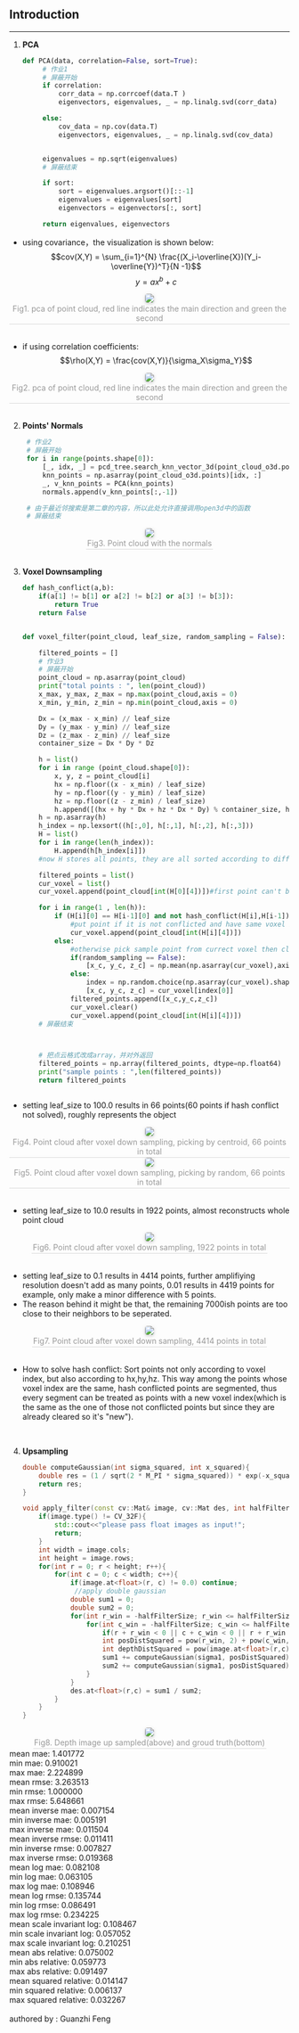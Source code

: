 ## Introduction
---------------

1. **PCA**
   ~~~ python
   def PCA(data, correlation=False, sort=True):
        # 作业1
        # 屏蔽开始
        if correlation:
            corr_data = np.corrcoef(data.T )
            eigenvectors, eigenvalues, _ = np.linalg.svd(corr_data)        

        else:
            cov_data = np.cov(data.T)
            eigenvectors, eigenvalues, _ = np.linalg.svd(cov_data)


        eigenvalues = np.sqrt(eigenvalues)
        # 屏蔽结束

        if sort:
            sort = eigenvalues.argsort()[::-1]
            eigenvalues = eigenvalues[sort]
            eigenvectors = eigenvectors[:, sort]

        return eigenvalues, eigenvectors

* using covariance，the visualization is shown below:
  $$cov(X,Y) = \sum_{i=1}^{N} \frac{(X_i-\overline{X})(Y_i-\overline{Y})^T}{N -1}$$
  $$y = ax^b + c$$

<center>
    <img style="border-radius: 0.3125em;
    box-shadow: 0 2px 4px 0 rgba(34,36,38,.12),0 2px 10px 0 rgba(34,36,38,.08);" 
    src="./figures/figure1.png";class ="half">
    <br>
    <div style="color:orange; border-bottom: 1px solid #d9d9d9;
    display: inline-block;
    color: #999;
    padding: 2px;">Fig1. pca of point cloud, red line indicates the main direction and green the second</div>
</center>
<br>

* if using correlation coefficients:
  $$\rho(X,Y) = \frac{cov(X,Y)}{\sigma_X\sigma_Y}$$

<center>
    <img style="border-radius: 0.3125em;
    box-shadow: 0 2px 4px 0 rgba(34,36,38,.12),0 2px 10px 0 rgba(34,36,38,.08);" 
    src="./figures/2.png">
    <br>
    <div style="color:orange; border-bottom: 1px solid #d9d9d9;
    display: inline-block;
    color: #999;
    padding: 2px;">Fig2. pca of point cloud, red line indicates the main direction and green the second</div>
</center>
<br>

2. **Points' Normals**
   ~~~python
    # 作业2
    # 屏蔽开始
    for i in range(points.shape[0]):
        [_, idx, _] = pcd_tree.search_knn_vector_3d(point_cloud_o3d.points[i], 20)
        knn_points = np.asarray(point_cloud_o3d.points)[idx, :]
        _, v_knn_points = PCA(knn_points)
        normals.append(v_knn_points[:,-1])

    # 由于最近邻搜索是第二章的内容，所以此处允许直接调用open3d中的函数
    # 屏蔽结束
<center>
    <img style="border-radius: 0.3125em;
    box-shadow: 0 2px 4px 0 rgba(34,36,38,.12),0 2px 10px 0 rgba(34,36,38,.08);" 
    src="./figures/normals.png">
    <br>
    <div style="color:orange; border-bottom: 1px solid #d9d9d9;
    display: inline-block;
    color: #999;
    padding: 2px;">Fig3. Point cloud with the normals</div>
</center>
<br>

3. **Voxel Downsampling**
    ~~~python
    def hash_conflict(a,b):
        if(a[1] != b[1] or a[2] != b[2] or a[3] != b[3]):
            return True
        return False


    def voxel_filter(point_cloud, leaf_size, random_sampling = False):

        filtered_points = []
        # 作业3
        # 屏蔽开始
        point_cloud = np.asarray(point_cloud)
        print("total points : ", len(point_cloud))
        x_max, y_max, z_max = np.max(point_cloud,axis = 0)
        x_min, y_min, z_min = np.min(point_cloud,axis = 0)

        Dx = (x_max - x_min) // leaf_size
        Dy = (y_max - y_min) // leaf_size
        Dz = (z_max - z_min) // leaf_size
        container_size = Dx * Dy * Dz 

        h = list() 
        for i in range (point_cloud.shape[0]):
            x, y, z = point_cloud[i]
            hx = np.floor((x - x_min) / leaf_size)
            hy = np.floor((y - y_min) / leaf_size)
            hz = np.floor((z - z_min) / leaf_size)
            h.append([(hx + hy * Dx + hz * Dx * Dy) % container_size, hx, hy, hz, i])#storing pair
        h = np.asarray(h)
        h_index = np.lexsort((h[:,0], h[:,1], h[:,2], h[:,3]))
        H = list()
        for i in range(len(h_index)):
            H.append(h[h_index[i]])
        #now H stores all points, they are all sorted according to different dimensions(h,hx,hy,hz)
    
        filtered_points = list()
        cur_voxel = list()
        cur_voxel.append(point_cloud[int(H[0][4])])#first point can't be conflicted by definition. also avoiding empty cur_voxel

        for i in range(1 , len(h)):
            if (H[i][0] == H[i-1][0] and not hash_conflict(H[i],H[i-1])):
                #put point if it is not conflicted and have same voxel index.
                cur_voxel.append(point_cloud[int(H[i][4])])
            else:
                #otherwise pick sample point from currect voxel then clear it and add this point into it 
                if(random_sampling == False):
                    [x_c, y_c, z_c] = np.mean(np.asarray(cur_voxel),axis = 0)
                else:
                    index = np.random.choice(np.asarray(cur_voxel).shape[0], 1)
                    [x_c, y_c, z_c] = cur_voxel[index[0]]
                filtered_points.append([x_c,y_c,z_c])
                cur_voxel.clear()
                cur_voxel.append(point_cloud[int(H[i][4])])
        # 屏蔽结束



        # 把点云格式改成array，并对外返回
        filtered_points = np.array(filtered_points, dtype=np.float64)
        print("sample points : ",len(filtered_points))
        return filtered_points



* setting leaf_size to 100.0 results in 66 points(60 points if hash conflict not solved), roughly represents the object
<center>
    <img style="border-radius: 0.3125em;
    box-shadow: 0 2px 4px 0 rgba(34,36,38,.12),0 2px 10px 0 rgba(34,36,38,.08);" 
    src="./figures/66.png">
    <br>
    <div style="color:orange; border-bottom: 1px solid #d9d9d9;
    display: inline-block;
    color: #999;
    padding: 2px;">Fig4. Point cloud after voxel down sampling, picking by centroid, 66 points in total</div>
</center>
<center>
    <img style="border-radius: 0.3125em;
    box-shadow: 0 2px 4px 0 rgba(34,36,38,.12),0 2px 10px 0 rgba(34,36,38,.08);" 
    src="./figures/66_random.png">
    <br>
    <div style="color:orange; border-bottom: 1px solid #d9d9d9;
    display: inline-block;
    color: #999;
    padding: 2px;">Fig5. Point cloud after voxel down sampling, picking by random, 66 points in total</div>
</center>
<br>

* setting leaf_size to 10.0 results in 1922 points, almost reconstructs whole point cloud
<center>
    <img style="border-radius: 0.3125em;
    box-shadow: 0 2px 4px 0 rgba(34,36,38,.12),0 2px 10px 0 rgba(34,36,38,.08);" 
    src="./figures/1922.png">
    <br>
    <div style="color:orange; border-bottom: 1px solid #d9d9d9;
    display: inline-block;
    color: #999;
    padding: 2px;">Fig6. Point cloud after voxel down sampling, 1922 points in total</div>
</center>
<br>

* setting leaf_size to 0.1 results in 4414 points, further amplifiying resolution doesn't add as many points, 0.01 results in 4419 points for example, only make a minor difference with 5 points.
* The reason behind it might be that, the remaining 7000ish points are too close to their neighbors to be seperated.

<center>
    <img style="border-radius: 0.3125em;
    box-shadow: 0 2px 4px 0 rgba(34,36,38,.12),0 2px 10px 0 rgba(34,36,38,.08);" 
    src="./figures/4414.png">
    <br>
    <div style="color:orange; border-bottom: 1px solid #d9d9d9;
    display: inline-block;
    color: #999;
    padding: 2px;">Fig7. Point cloud after voxel down sampling, 4414 points in total</div>
</center>

<br>

* How to  solve hash conflict:
    Sort points not only according to voxel index, but also according to hx,hy,hz. This way among the points whose voxel index are the same, hash conflicted points are segmented, thus every segment can be treated as points with a new voxel index(which is the same as the one of those not conflicted points but since they are already cleared so it's "new").
<br>  


4. **Upsampling**
    ~~~c++
    double computeGaussian(int sigma_squared, int x_squared){
        double res = (1 / sqrt(2 * M_PI * sigma_squared)) * exp(-x_squared / (2 * sigma_squared));
        return res;
    }

    void apply_filter(const cv::Mat& image, cv::Mat des, int halfFilterSize, int sigma1, int sigma2){//give float img
        if(image.type() != CV_32F){
            std::cout<<"please pass float images as input!";
            return;
        }
        int width = image.cols;
        int height = image.rows;
        for(int r = 0; r < height; r++){
            for(int c = 0; c < width; c++){
                if(image.at<float>(r, c) != 0.0) continue;
                 //apply double gaussian
                double sum1 = 0;
                double sum2 = 0;
                for(int r_win = -halfFilterSize; r_win <= halfFilterSize; r_win++){
                    for(int c_win = -halfFilterSize; c_win <= halfFilterSize; c_win++){
                        if(r + r_win < 0 || c + c_win < 0 || r + r_win >= height || c + c_win >= width || image.at<float>(r+r_win, c+c_win) == 0.0) continue;
                        int posDistSquared = pow(r_win, 2) + pow(c_win, 2);
                        int depthDistSquared = pow(image.at<float>(r,c) - image.at<float>(r + r_win, c + c_win), 2);
                        sum1 += computeGaussian(sigma1, posDistSquared) * computeGaussian(sigma2, depthDistSquared) * image.at<float>(r + r_win , c + c_win);
                        sum2 += computeGaussian(sigma1, posDistSquared) * computeGaussian(sigma2, depthDistSquared);
                    }
                }
                des.at<float>(r,c) = sum1 / sum2;
            }
        }
    }
<center>
    <img style="border-radius: 0.3125em;
    box-shadow: 0 2px 4px 0 rgba(34,36,38,.12),0 2px 10px 0 rgba(34,36,38,.08);" 
    src="./figures/jet.png">
    <br>
    <div style="color:orange; border-bottom: 1px solid #d9d9d9;
    display: inline-block;
    color: #999;
    padding: 2px;">Fig8. Depth image up sampled(above) and groud truth(bottom)</div>
</center>
mean mae: 1.401772 <br>
min  mae: 0.910021 <br>
max  mae: 2.224899 <br>
mean rmse: 3.263513 <br>
min  rmse: 1.000000 <br>
max  rmse: 5.648661 <br>
mean inverse mae: 0.007154 <br>
min  inverse mae: 0.005191 <br>
max  inverse mae: 0.011504 <br>
mean inverse rmse: 0.011411 <br>
min  inverse rmse: 0.007827 <br>
max  inverse rmse: 0.019368 <br>
mean log mae: 0.082108 <br>
min  log mae: 0.063105 <br>
max  log mae: 0.108946 <br>
mean log rmse: 0.135744 <br>
min  log rmse: 0.086491 <br>
max  log rmse: 0.234225 <br>
mean scale invariant log: 0.108467 <br>
min  scale invariant log: 0.057052 <br>
max  scale invariant log: 0.210251 <br>
mean abs relative: 0.075002 <br>
min  abs relative: 0.059773 <br>
max  abs relative: 0.091497 <br>
mean squared relative: 0.014147 <br>
min  squared relative: 0.006137 <br>
max  squared relative: 0.032267<br>

<br>
authored by : Guanzhi Feng